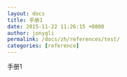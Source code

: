 ```yaml
---
layout: docs
title: 手册1
date: 2015-11-22 11:26:15 +0800
author: jonygli
permalink: /docs/zh/references/test/
categories: [reference]
---
```


手册1